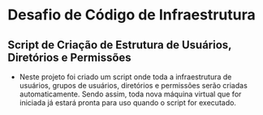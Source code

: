 # Desafio de Código de Infraestrutura
## Script de Criação de Estrutura de Usuários, Diretórios e Permissões 

- Neste projeto foi criado um script onde toda a infraestrutura de usuários, grupos de usuários, diretórios e permissões serão criadas automaticamente. Sendo assim, toda nova máquina virtual que for iniciada já estará pronta para uso quando o script for executado.